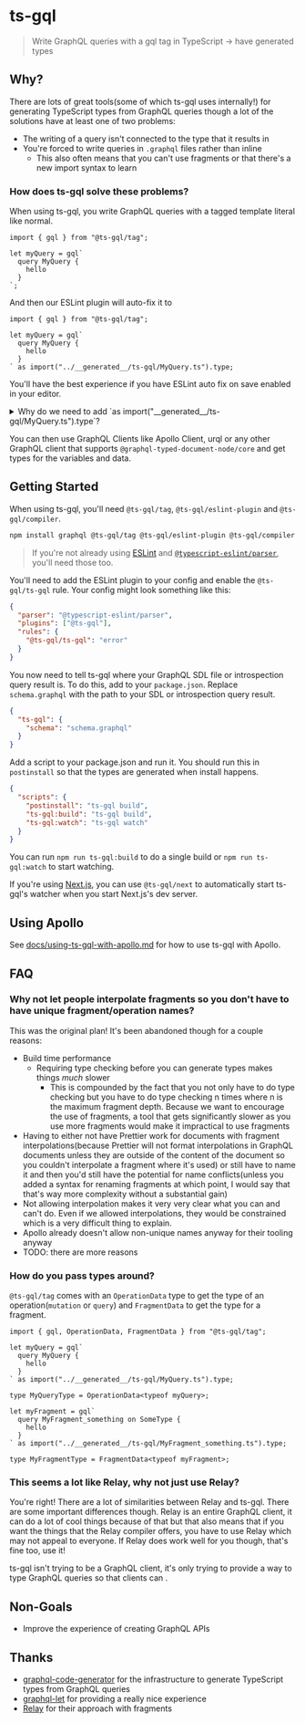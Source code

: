 # ts-gql

> Write GraphQL queries with a gql tag in TypeScript -> have generated types

## Why?

There are lots of great tools(some of which ts-gql uses internally!) for generating TypeScript types from GraphQL queries though a lot of the solutions have at least one of two problems:

- The writing of a query isn't connected to the type that it results in
- You're forced to write queries in `.graphql` files rather than inline
  - This also often means that you can't use fragments or that there's a new import syntax to learn

### How does ts-gql solve these problems?

When using ts-gql, you write GraphQL queries with a tagged template literal like normal.

```tsx
import { gql } from "@ts-gql/tag";

let myQuery = gql`
  query MyQuery {
    hello
  }
`;
```

And then our ESLint plugin will auto-fix it to

```tsx
import { gql } from "@ts-gql/tag";

let myQuery = gql`
  query MyQuery {
    hello
  }
` as import("../__generated__/ts-gql/MyQuery.ts").type;
```

You'll have the best experience if you have ESLint auto fix on save enabled in your editor.

<details>

<summary>Why do we need to add `as import("__generated__/ts-gql/MyQuery.ts").type`?</summary>

TypeScript doesn't currently type tagged template literals with literal string types so there is no way to get the correct type based on the call so we have to add `as import("__generated__/ts-gql/MyQuery.ts").type` though there are [issues](https://github.com/microsoft/TypeScript/issues/16552) [discussing](https://github.com/microsoft/TypeScript/issues/31422) [it](https://github.com/microsoft/TypeScript/issues/33304) which would remove the need for this.

</details>

You can then use GraphQL Clients like Apollo Client, urql or any other GraphQL client that supports `@graphql-typed-document-node/core` and get types for the variables and data.

## Getting Started

When using ts-gql, you'll need `@ts-gql/tag`, `@ts-gql/eslint-plugin` and `@ts-gql/compiler`.

```bash
npm install graphql @ts-gql/tag @ts-gql/eslint-plugin @ts-gql/compiler
```

> If you're not already using [ESLint](https://eslint.org/) and [`@typescript-eslint/parser`](https://github.com/typescript-eslint/typescript-eslint), you'll need those too.

You'll need to add the ESLint plugin to your config and enable the `@ts-gql/ts-gql` rule. Your config might look something like this:

```json
{
  "parser": "@typescript-eslint/parser",
  "plugins": ["@ts-gql"],
  "rules": {
    "@ts-gql/ts-gql": "error"
  }
}
```

You now need to tell ts-gql where your GraphQL SDL file or introspection query result is. To do this, add to your `package.json`. Replace `schema.graphql` with the path to your SDL or introspection query result.

```json
{
  "ts-gql": {
    "schema": "schema.graphql"
  }
}
```

Add a script to your package.json and run it. You should run this in `postinstall` so that the types are generated when install happens.

```json
{
  "scripts": {
    "postinstall": "ts-gql build",
    "ts-gql:build": "ts-gql build",
    "ts-gql:watch": "ts-gql watch"
  }
}
```

You can run `npm run ts-gql:build` to do a single build or `npm run ts-gql:watch` to start watching.

If you're using [Next.js](https://nextjs.org/), you can use `@ts-gql/next` to automatically start ts-gql's watcher when you start Next.js's dev server.

## Using Apollo

See [docs/using-ts-gql-with-apollo.md](docs/using-ts-gql-with-apollo.md) for how to use ts-gql with Apollo.

## FAQ

### Why not let people interpolate fragments so you don't have to have unique fragment/operation names?

This was the original plan! It's been abandoned though for a couple reasons:

- Build time performance
  - Requiring type checking before you can generate types makes things _much_ slower
    - This is compounded by the fact that you not only have to do type checking but you have to do type checking n times where n is the maximum fragment depth. Because we want to encourage the use of fragments, a tool that gets significantly slower as you use more fragments would make it impractical to use fragments
- Having to either not have Prettier work for documents with fragment interpolations(because Prettier will not format interpolations in GraphQL documents unless they are outside of the content of the document so you couldn't interpolate a fragment where it's used) or still have to name it and then you'd still have the potential for name conflicts(unless you added a syntax for renaming fragments at which point, I would say that that's way more complexity without a substantial gain)
- Not allowing interpolation makes it very very clear what you can and can't do. Even if we allowed interpolations, they would be constrained which is a very difficult thing to explain.
- Apollo already doesn't allow non-unique names anyway for their tooling anyway
- TODO: there are more reasons

### How do you pass types around?

`@ts-gql/tag` comes with an `OperationData` type to get the type of an operation(`mutation` or `query`) and `FragmentData` to get the type for a fragment.

```tsx
import { gql, OperationData, FragmentData } from "@ts-gql/tag";

let myQuery = gql`
  query MyQuery {
    hello
  }
` as import("../__generated__/ts-gql/MyQuery.ts").type;

type MyQueryType = OperationData<typeof myQuery>;

let myFragment = gql`
  query MyFragment_something on SomeType {
    hello
  }
` as import("../__generated__/ts-gql/MyFragment_something.ts").type;

type MyFragmentType = FragmentData<typeof myFragment>;
```

### This seems a lot like Relay, why not just use Relay?

You're right! There are a lot of similarities between Relay and ts-gql. There are some important differences though. Relay is an entire GraphQL client, it can do a lot of cool things because of that but that also means that if you want the things that the Relay compiler offers, you have to use Relay which may not appeal to everyone. If Relay does work well for you though, that's fine too, use it!

ts-gql isn't trying to be a GraphQL client, it's only trying to provide a way to type GraphQL queries so that clients can .

## Non-Goals

- Improve the experience of creating GraphQL APIs

## Thanks

- [graphql-code-generator](https://github.com/dotansimha/graphql-code-generator) for the infrastructure to generate TypeScript types from GraphQL queries
- [graphql-let](https://github.com/piglovesyou/graphql-let) for providing a really nice experience
- [Relay](https://github.com/facebook/relay) for their approach with fragments
